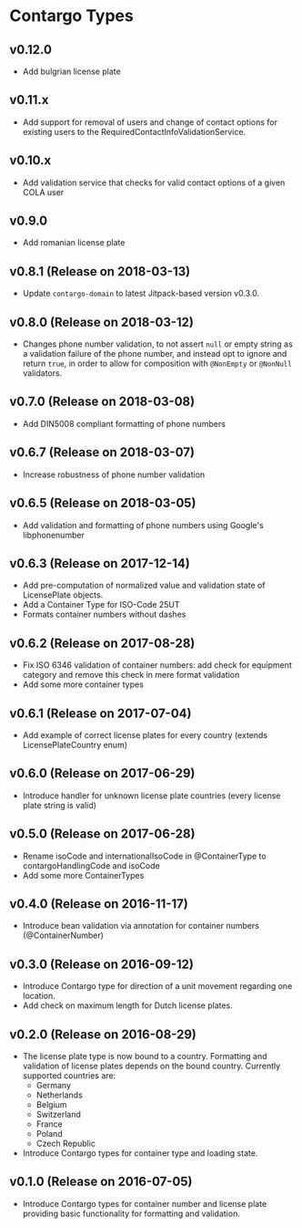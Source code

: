 Contargo Types
===============
## v0.12.0

* Add bulgrian license plate

## v0.11.x

* Add support for removal of users and change of contact options for existing users
  to the RequiredContactInfoValidationService.

## v0.10.x

* Add validation service that checks for valid contact options of a given COLA user

## v0.9.0

* Add romanian license plate

## v0.8.1 (Release on 2018-03-13)

* Update `contargo-domain` to latest Jitpack-based version v0.3.0.

## v0.8.0 (Release on 2018-03-12)

* Changes phone number validation, to not assert `null` or empty string as a
  validation failure of the phone number, and instead opt to ignore and return
  `true`, in order to allow for composition with `@NonEmpty` or `@NonNull`
  validators.

## v0.7.0 (Release on 2018-03-08)

* Add DIN5008 compliant formatting of phone numbers

## v0.6.7 (Release on 2018-03-07)

* Increase robustness of phone number validation

## v0.6.5 (Release on 2018-03-05)

* Add validation and formatting of phone numbers using Google's libphonenumber

## v0.6.3 (Release on 2017-12-14)

* Add pre-computation of normalized value and validation state of LicensePlate objects.
* Add a Container Type for ISO-Code 25UT
* Formats container numbers without dashes

## v0.6.2 (Release on 2017-08-28)

* Fix ISO 6346 validation of container numbers: add check for equipment category and remove this
  check in mere format validation
* Add some more container types

## v0.6.1 (Release on 2017-07-04)

* Add example of correct license plates for every country (extends LicensePlateCountry enum)

## v0.6.0 (Release on 2017-06-29)

* Introduce handler for unknown license plate countries (every license plate string is valid)

## v0.5.0 (Release on 2017-06-28)

* Rename isoCode and internationalIsoCode in @ContainerType to contargoHandlingCode and isoCode
* Add some more ContainerTypes

## v0.4.0 (Release on 2016-11-17)

* Introduce bean validation via annotation for container numbers (@ContainerNumber)

## v0.3.0 (Release on 2016-09-12)

* Introduce Contargo type for direction of a unit movement regarding one location.
* Add check on maximum length for Dutch license plates.

## v0.2.0 (Release on 2016-08-29)

* The license plate type is now bound to a country. Formatting and validation
  of license plates depends on the bound country.
  Currently supported countries are:
  * Germany
  * Netherlands
  * Belgium
  * Switzerland
  * France
  * Poland
  * Czech Republic
* Introduce Contargo types for container type and loading state.

## v0.1.0 (Release on 2016-07-05)

* Introduce Contargo types for container number and license plate providing
  basic functionality for formatting and validation.
